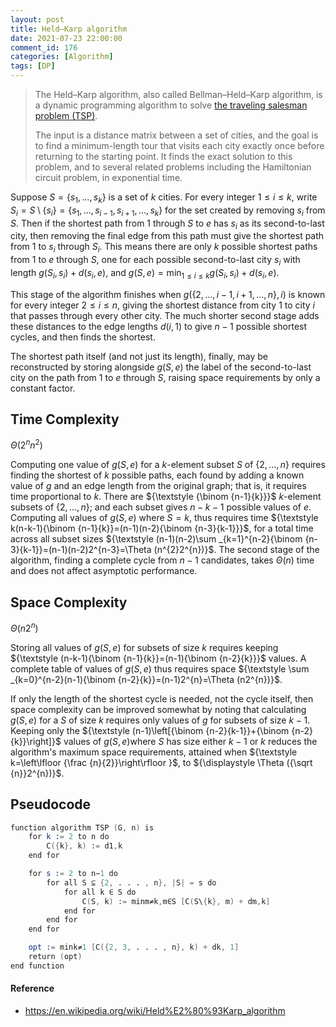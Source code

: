 ```yaml
---
layout: post
title: Held–Karp algorithm
date: 2021-07-23 22:00:00
comment_id: 176
categories: [Algorithm]
tags: [DP]
---
```


> The Held–Karp algorithm, also called Bellman–Held–Karp algorithm, is a dynamic programming algorithm to solve [the traveling salesman problem (TSP)](https://en.wikipedia.org/wiki/Traveling_salesman_problem).
>
> The input is a distance matrix between a set of cities, and the goal is to find a minimum-length tour that visits each city exactly once before returning to the starting point. It finds the exact solution to this problem, and to several related problems including the Hamiltonian circuit problem, in exponential time.

Suppose ${\displaystyle S=\{s_{1},\ldots ,s_{k}\}}$ is a set of ${\displaystyle k}$ cities. For every integer ${\displaystyle 1\leq i\leq k}$, write ${\displaystyle S_{i}=S\setminus \{s_{i}\}=\{s_{1},\ldots ,s_{i-1},s_{i+1},\ldots ,s_{k}\}}$ for the set created by removing $s_{i}$ from $S$. Then if the shortest path from $1$ through $S$ to $e$ has $s_{i}$ as its second-to-last city, then removing the final edge from this path must give the shortest path from $1$ to $s_{i}$ through $S_{i}$. This means there are only $k$ possible shortest paths from $1$ to $e$ through $S$, one for each possible second-to-last city $s_{i}$ with length ${\displaystyle g(S_{i},s_{i})+d(s_{i},e)}$, and ${\displaystyle g(S,e)=\min _{1\leq i\leq k}g(S_{i},s_{i})+d(s_{i},e)}$.

This stage of the algorithm finishes when ${\displaystyle g(\{2,\ldots ,i-1,i+1,\ldots ,n\},i)}$ is known for every integer ${\displaystyle 2\leq i\leq n}$, giving the shortest distance from city $1$ to city $i$ that passes through every other city. The much shorter second stage adds these distances to the edge lengths ${\displaystyle d(i,1)}$ to give $n-1$ possible shortest cycles, and then finds the shortest.

The shortest path itself (and not just its length), finally, may be reconstructed by storing alongside ${\displaystyle g(S,e)}$ the label of the second-to-last city on the path from $1$ to $e$ through $S$, raising space requirements by only a constant factor.

## Time Complexity

${\displaystyle \Theta (2^{n}n^{2})}$

Computing one value of ${\displaystyle g(S,e)}$ for a $k$-element subset $S$ of ${\displaystyle \{2,\ldots ,n\}}$ requires finding the shortest of $k$ possible paths, each found by adding a known value of $g$ and an edge length from the original graph; that is, it requires time proportional to $k$. There are ${\textstyle {\binom {n-1}{k}}}$ $k$-element subsets of ${\displaystyle \{2,\ldots ,n\}}$; and each subset gives $n-k-1$ possible values of $e$. Computing all values of ${\displaystyle g(S,e)}$ where ${\displaystyle S=k}$, thus requires time ${\textstyle k(n-k-1){\binom {n-1}{k}}=(n-1)(n-2){\binom {n-3}{k-1}}}$, for a total time across all subset sizes ${\textstyle (n-1)(n-2)\sum _{k=1}^{n-2}{\binom {n-3}{k-1}}=(n-1)(n-2)2^{n-3}=\Theta (n^{2}2^{n})}$. The second stage of the algorithm, finding a complete cycle from $n-1$ candidates, takes $\Theta (n)$ time and does not affect asymptotic performance.

## Space Complexity

${\displaystyle \Theta (n2^{n})}$

Storing all values of ${\displaystyle g(S,e)}$ for subsets of size $k$ requires keeping ${\textstyle (n-k-1){\binom {n-1}{k}}=(n-1){\binom {n-2}{k}}}$ values. A complete table of values of ${\displaystyle g(S,e)}$ thus requires space ${\textstyle \sum _{k=0}^{n-2}(n-1){\binom {n-2}{k}}=(n-1)2^{n}=\Theta (n2^{n})}$.

If only the length of the shortest cycle is needed, not the cycle itself, then space complexity can be improved somewhat by noting that calculating ${\displaystyle g(S,e)}$ for a $S$ of size $k$ requires only values of $g$ for subsets of size $k-1$. Keeping only the ${\textstyle (n-1)\left[{\binom {n-2}{k-1}}+{\binom {n-2}{k}}\right]}$ values of ${\displaystyle g(S,e)}$where $S$ has size either $k-1$ or $k$ reduces the algorithm's maximum space requirements, attained when ${\textstyle k=\left\lfloor {\frac {n}{2}}\right\rfloor }$, to ${\displaystyle \Theta ({\sqrt {n}}2^{n})}$.

## Pseudocode

```s
function algorithm TSP (G, n) is
    for k := 2 to n do
        C({k}, k) := d1,k
    end for

    for s := 2 to n−1 do
        for all S ⊆ {2, . . . , n}, |S| = s do
            for all k ∈ S do
                C(S, k) := minm≠k,m∈S [C(S\{k}, m) + dm,k]
            end for
        end for
    end for

    opt := mink≠1 [C({2, 3, . . . , n}, k) + dk, 1]
    return (opt)
end function
```

#### Reference

- <https://en.wikipedia.org/wiki/Held%E2%80%93Karp_algorithm>

